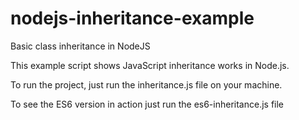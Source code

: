 # nodejs-inheritance-example
Basic class inheritance in NodeJS

This example script shows JavaScript inheritance works in Node.js.

To run the project, just run the inheritance.js file on your machine.

To see the ES6 version in action just run the es6-inheritance.js file
